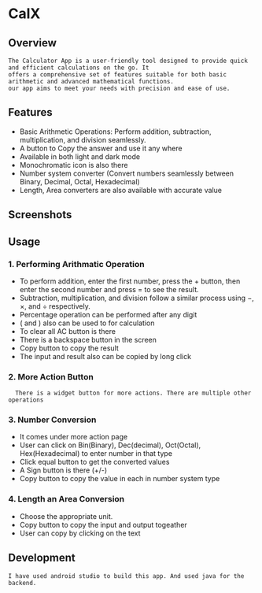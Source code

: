 # **CalX**

## **Overview**

    The Calculator App is a user-friendly tool designed to provide quick and efficient calculations on the go. It 
    offers a comprehensive set of features suitable for both basic arithmetic and advanced mathematical functions. 
    our app aims to meet your needs with precision and ease of use.
    
## **Features**

- Basic Arithmetic Operations: Perform addition, subtraction, multiplication, and division seamlessly.
- A button to Copy the answer and use it any where
- Available in both light and dark mode
- Monochromatic icon is also there
- Number system converter (Convert numbers seamlessly between Binary, Decimal, Octal, Hexadecimal)
- Length, Area converters are also available with accurate value
    
## **Screenshots**






## **Usage**
### 1. Performing Arithmatic Operation
- To perform addition, enter the first number, press the + button, then enter the second number and press = to see the result.
- Subtraction, multiplication, and division follow a similar process using −, ×, and ÷ respectively.
- Percentage operation can be performed after any digit
- ( and ) also can be used to for calculation
- To clear all AC button is there
- There is a backspace button in the screen
- Copy button to copy the result 
- The input and result also can be copied by long click
### 2. More Action Button
      There is a widget button for more actions. There are multiple other operations
### 3. Number Conversion
- It comes under more action page
- User can click on Bin(Binary), Dec(decimal), Oct(Octal), Hex(Hexadecimal) to enter number in that type
- Click equal button to get the converted values
- A Sign button is there (+/-)
- Copy button to copy the value in each in number system type
### 4. Length an Area Conversion
- Choose the appropriate unit.
- Copy button to copy the input and output togeather
- User can copy by clicking on the text
    

## **Development**
    I have used android studio to build this app. And used java for the backend.
    
 

